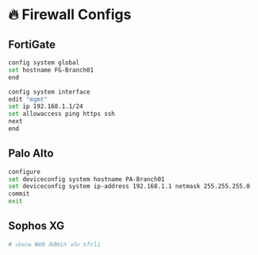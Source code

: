 # 🔥 Firewall Configs

## FortiGate
```bash
config system global
set hostname FG-Branch01
end

config system interface
edit "mgmt"
set ip 192.168.1.1/24
set allowaccess ping https ssh
next
end
```

## Palo Alto
```bash
configure
set deviceconfig system hostname PA-Branch01
set deviceconfig system ip-address 192.168.1.1 netmask 255.255.255.0
commit
exit
```

## Sophos XG
```bash
# เข้าผ่าน Web Admin หรือ sfcli
```